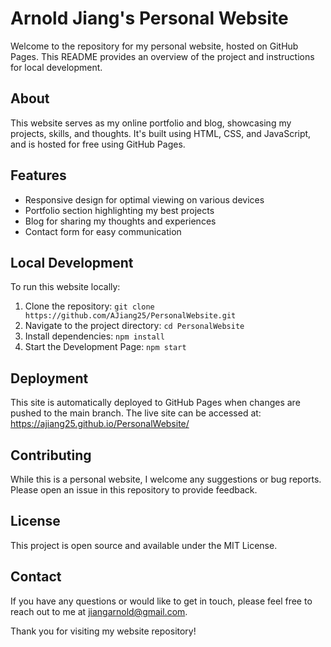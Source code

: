 # Arnold Jiang's Personal Website

Welcome to the repository for my personal website, hosted on GitHub Pages. This README provides an overview of the project and instructions for local development.

## About

This website serves as my online portfolio and blog, showcasing my projects, skills, and thoughts. It's built using HTML, CSS, and JavaScript, and is hosted for free using GitHub Pages.

## Features

- Responsive design for optimal viewing on various devices
- Portfolio section highlighting my best projects
- Blog for sharing my thoughts and experiences
- Contact form for easy communication

## Local Development

To run this website locally:

1. Clone the repository: 
`git clone https://github.com/AJiang25/PersonalWebsite.git`
2. Navigate to the project directory: 
`cd PersonalWebsite`
3. Install dependencies:
`npm install`
4. Start the Development Page:
`npm start`

## Deployment

This site is automatically deployed to GitHub Pages when changes are pushed to the main branch. The live site can be accessed at: https://ajiang25.github.io/PersonalWebsite/

## Contributing

While this is a personal website, I welcome any suggestions or bug reports. Please open an issue in this repository to provide feedback.

## License

This project is open source and available under the MIT License.

## Contact

If you have any questions or would like to get in touch, please feel free to reach out to me at [jiangarnold@gmail.com](mailto:jiangarnold@gmail.com).

Thank you for visiting my website repository!